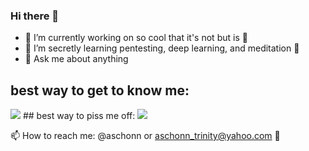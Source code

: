 ### Hi there 👋

- 🔭 I’m currently working on so cool that it's not but is 🤔
- 🌱 I’m secretly learning pentesting, deep learning, and meditation 🤫 
- 💬 Ask me about anything

## best way to get to know me: 

  <img src="https://media.giphy.com/media/VUgs2T6uHERXO/giphy.gif">
## best way to piss me off:

  <img src='https://media.giphy.com/media/gLKgVISg5gE7a8Zk2J/giphy.gif'>


📫 How to reach me: @aschonn or aschonn_trinity@yahoo.com 📧
